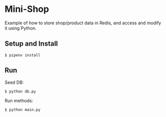 # Mini-Shop

Example of how to store shop/product data in Redis, and access and modify it using Python.

## Setup and Install

    $ pipenv install

## Run

Seed DB:

    $ python db.py

Run methods:

    $ python main.py
